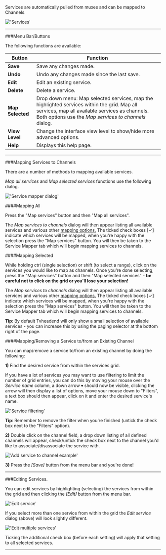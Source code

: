 Services are automatically pulled from muxes and can be mapped to Channels.

!['Services'](docresources/configdvbservices.png)

---

###Menu Bar/Buttons

The following functions are available:

Button           | Function
-----------------|---------
**Save**         | Save any changes made.
**Undo**         | Undo any changes made since the last save.
**Edit**         | Edit an existing service.
**Delete**       | Delete a service.
**Map Selected** | Drop down menu: Map selected services, map the highlighted services within the grid. Map all services, map all available services as channels. Both options use the *Map services to channels* dialog. 
**View Level**   | Change the interface view level to show/hide more advanced options.
**Help**         | Displays this help page. 

---

###Mapping Services to Channels

There are a number of methods to mapping available services.

*Map all services* and *Map selected services* functions use the 
following dialog.

!['Service mapper dialog'](docresources/mapservicesdialog.png)

####Mapping All

Press the "Map services" button and then "Map all services". 
  
The *Map services to channels* dialog will then appear listing all available services and various 
other [mapping options.](class/service_mapper) The ticked check boxes 
[✓] indicate which services will be mapped, when you're happy with the selection press 
the "Map services" button. You will then be taken to the Service 
Mapper tab which will begin mapping services to channels. 
  
####Mapping Selected

While holding ctrl (single selection) or shift (to select a range), 
click on the services you would like to map as channels. Once you're 
done selecting, press the "Map services" button and then 
"Map selected services" - **be careful not to click on the grid or 
you'll lose your selection!**
    
The *Map services to channels* dialog will then appear listing all available services and various 
other [mapping options.](class/service_mapper) The ticked 
check boxes [✓] indicate which services will be mapped, when you're 
happy with the selection press the "Map services" button. You will 
then be taken to the Service Mapper tab which will begin mapping 
services to channels. 

**Tip**: By default Tvheadend will only show a small selection of 
available services - you can increase this by using the paging 
selector at the bottom right of the page.
  
####Mapping/Removing a Service to/from an Existing Channel

You can map/remove a service to/from an existing channel by doing the following:

**1)** Find the desired service from within the services grid. 

If you have a lot of services you may want to use filtering to limit the 
number of grid entries, you can do this by moving your mouse over the 
*Service name* column, a down arrow ▾ should now be visible, clicking 
the arrow will then display a list of options, move your mouse down to 
"Filters", a text box should then appear, click on it and enter the 
desired service's name.

!['Service filtering'](docresources/servicefilter.png)

**Tip**: Remember to remove the filter when you're finished (untick the 
check box next to the "Filters" option). 

**2)** Double click on the channel field, a drop down listing of all defined 
channels will appear, check/untick the check box next to the channel 
you'd like to associate/disassociate the service with. 

!['Add service to channel example'](docresources/addservicetochannel.png)

**3)** Press the *[Save]* button from the menu bar and you're done!

---

###Editing Services.

You can edit services by highlighting (selecting) the services from 
within the grid and then clicking the *[Edit]* button from the menu bar.

!['Edit service'](docresources/serviceedit.png)

If you select more than one service from within the grid the 
*Edit service* dialog (above) will look slightly different.

!['Edit multiple services'](docresources/serviceedit2.png)

Ticking the additional check box (before each setting) will apply that 
setting to all selected services.

---
